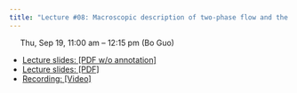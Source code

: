 ```yaml
---
title: "Lecture #08: Macroscopic description of two-phase flow and the Richards' assumptions"
---
```


&nbsp;&nbsp;&nbsp;&nbsp;&nbsp;Thu, Sep 19, 11:00 am – 12:15 pm (Bo Guo)

- [Lecture slides: [PDF w/o annotation]](../assets/lecture_slides/Lecture_8_(9-19-2024)_no_annotation.pdf)
- [Lecture slides: [PDF]](../assets/lecture_slides/Lecture_8_(9-19-2024).pdf)
- [Recording: [Video]]()
